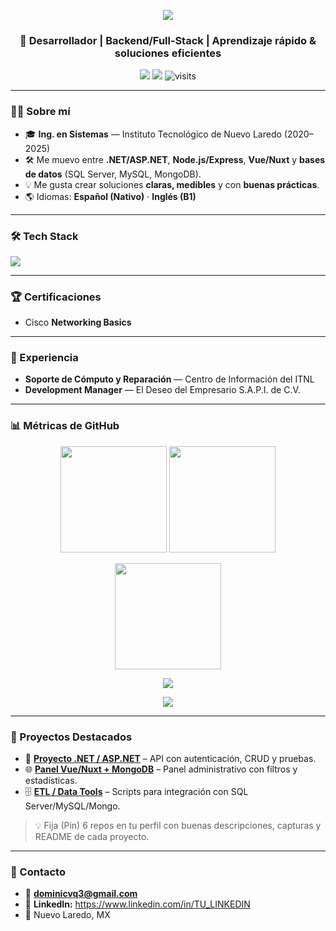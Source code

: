<!-- Banner -->
<p align="center">
  <img src="https://capsule-render.vercel.app/api?type=waving&color=0:0ea5e9,100:6366f1&height=180&section=header&text=Dominic%20Villanueva&fontSize=42&fontAlignY=35&desc=Ingeniero%20en%20Sistemas%20Computacionales&descAlignY=55&fontColor=ffffff" />
</p>

<!-- Intro -->
<h3 align="center">🚀 Desarrollador | Backend/Full‑Stack | Aprendizaje rápido & soluciones eficientes</h3>

<p align="center">
  <a href="mailto:dominicvq3@gmail.com"><img src="https://img.shields.io/badge/-Email-0ea5e9?style=for-the-badge&logo=gmail&logoColor=white"></a>
  <a href="https://www.linkedin.com/in/TU_LINKEDIN" target="_blank"><img src="https://img.shields.io/badge/LinkedIn-0A66C2?style=for-the-badge&logo=linkedin&logoColor=white"></a>
  <img src="https://komarev.com/ghpvc/?username=TU_USUARIO&style=for-the-badge&color=6366f1" alt="visits"/>
</p>

---

### 🧑‍💻 Sobre mí
- 🎓 **Ing. en Sistemas** — Instituto Tecnológico de Nuevo Laredo (2020–2025)  
- 🛠️ Me muevo entre **.NET/ASP.NET**, **Node.js/Express**, **Vue/Nuxt** y **bases de datos** (SQL Server, MySQL, MongoDB).  
- 💡 Me gusta crear soluciones **claras, medibles** y con **buenas prácticas**.  
- 🌎 Idiomas: **Español (Nativo)** · **Inglés (B1)**  

---

### 🛠️ Tech Stack
<p>
  <img src="https://skillicons.dev/icons?i=c,cpp,cs,dotnet,html,css,js,ts,vue,nuxt,nodejs,express,php,laravel,bootstrap,python,mongodb,mysql,postgres,sqlite,sqlite3,firebase,git,github,vscode,postman" />
</p>

---

### 🏆 Certificaciones
- Cisco **Networking Basics**

---

### 💼 Experiencia
- **Soporte de Cómputo y Reparación** — Centro de Información del ITNL  
- **Development Manager** — El Deseo del Empresario S.A.P.I. de C.V.

---

### 📊 Métricas de GitHub
<p align="center">
  <img height="170" src="https://github-readme-stats.vercel.app/api?username=TU_USUARIO&show_icons=true&theme=tokyonight&rank_icon=github" />
  <img height="170" src="https://github-readme-stats.vercel.app/api/top-langs/?username=TU_USUARIO&layout=compact&theme=tokyonight&langs_count=8" />
</p>

<p align="center">
  <img height="170" src="https://streak-stats.demolab.com?user=TU_USUARIO&theme=tokyonight&hide_border=false" />
</p>

<!-- Trofeos -->
<p align="center">
  <img src="https://github-profile-trophy.vercel.app/?username=TU_USUARIO&theme=onedark&row=1&column=6&margin-w=10&margin-h=10" />
</p>

<!-- Gráfica de actividad -->
<p align="center">
  <img src="https://github-readme-activity-graph.vercel.app/graph?username=TU_USUARIO&theme=react-dark&hide_border=false" />
</p>

---

### 🚀 Proyectos Destacados
- 🔧 **[Proyecto .NET / ASP.NET](https://github.com/TU_USUARIO/REPO_1)** – API con autenticación, CRUD y pruebas.  
- 🌐 **[Panel Vue/Nuxt + MongoDB](https://github.com/TU_USUARIO/REPO_2)** – Panel administrativo con filtros y estadísticas.  
- 🗄️ **[ETL / Data Tools](https://github.com/TU_USUARIO/REPO_3)** – Scripts para integración con SQL Server/MySQL/Mongo.

> 💡 Fija (Pin) 6 repos en tu perfil con buenas descripciones, capturas y README de cada proyecto.

---

### 🤝 Contacto
- 📧 **dominicvq3@gmail.com**  
- 💼 **LinkedIn:** https://www.linkedin.com/in/TU_LINKEDIN  
- 📍 Nuevo Laredo, MX

<!-- Footer -->
<p align="center">
  <img src="https://capsule-render.vercel.app/api?type=waving&color=0:6366f1,100:0ea5e9&height=
